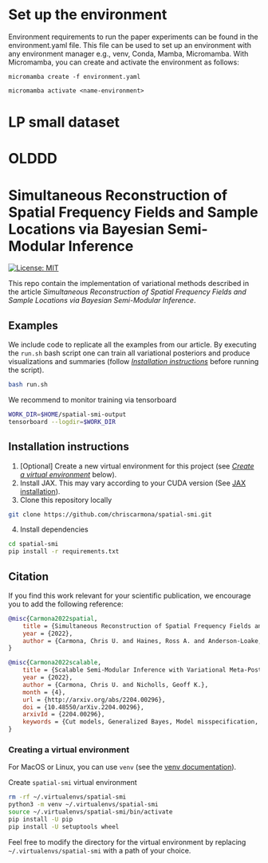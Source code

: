
# Set up the environment

Environment requirements to run the paper experiments can be found in the environment.yaml file. This file can be used to set up an environment with any environment manager e.g., venv, Conda, Mamba, Micromamba. With Micromamba, you can create and activate the environment as follows:
```
micromamba create -f environment.yaml

micromamba activate <name-environment>
```


# LP small dataset



# OLDDD #
# Simultaneous Reconstruction of Spatial Frequency Fields and Sample Locations via Bayesian Semi-Modular Inference

<!-- badges: start -->
[![License:
MIT](https://img.shields.io/badge/license-MIT-blue.svg)](https://github.com/chriscarmona/spatial-smi/blob/main/LICENSE)
<!-- badges: end -->

This repo contain the implementation of variational methods described in the article *Simultaneous Reconstruction of Spatial Frequency Fields and Sample Locations via Bayesian Semi-Modular Inference*.

## Examples

We include code to replicate all the examples from our article. By executing the `run.sh` bash script one can train all variational posteriors and produce visualizations and summaries (follow [*Installation instructions*](#installation-instructions) before running the script).

```bash
bash run.sh
```

We recommend to monitor training via tensorboard

```bash
WORK_DIR=$HOME/spatial-smi-output
tensorboard --logdir=$WORK_DIR
```

## Installation instructions

1. \[Optional] Create a new virtual environment for this project (see [*Create a virtual environment*](#creating-a-virtual-environment) below).
2. Install JAX. This may vary according to your CUDA version (See [JAX installation](https://github.com/google/jax#installation)).
3. Clone this repository locally
```bash
git clone https://github.com/chriscarmona/spatial-smi.git
```
4. Install dependencies
```bash
cd spatial-smi
pip install -r requirements.txt
```

## Citation

If you find this work relevant for your scientific publication, we encourage you to add the following reference:

```bibtex
@misc{Carmona2022spatial,
    title = {Simultaneous Reconstruction of Spatial Frequency Fields and Sample Locations via Bayesian Semi-Modular Inference},
    year = {2022},
    author = {Carmona, Chris U. and Haines, Ross A. and Anderson-Loake, Max and Benskin, Michael and Nicholls, Geoff K.},
}

@misc{Carmona2022scalable,
    title = {Scalable Semi-Modular Inference with Variational Meta-Posteriors},
    year = {2022},
    author = {Carmona, Chris U. and Nicholls, Geoff K.},
    month = {4},
    url = {http://arxiv.org/abs/2204.00296},
    doi = {10.48550/arXiv.2204.00296},
    arxivId = {2204.00296},
    keywords = {Cut models, Generalized Bayes, Model misspecification, Scalable inference, Variational Bayes}
}
```

### Creating a virtual environment

For MacOS or Linux, you can use `venv` (see the [venv documentation](https://docs.python.org/3/library/venv.html)).

Create `spatial-smi` virtual environment
```bash
rm -rf ~/.virtualenvs/spatial-smi
python3 -m venv ~/.virtualenvs/spatial-smi
source ~/.virtualenvs/spatial-smi/bin/activate
pip install -U pip
pip install -U setuptools wheel
```

Feel free to modify the directory for the virtual environment by replacing `~/.virtualenvs/spatial-smi` with a path of your choice.
